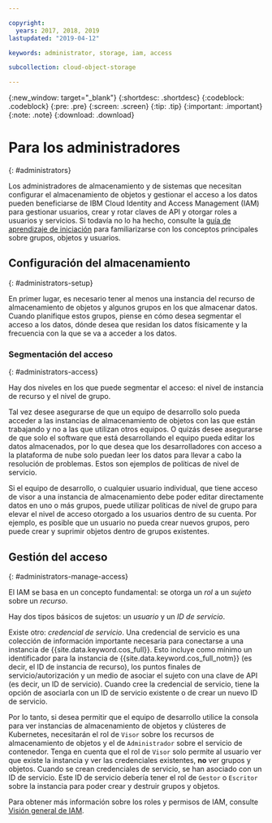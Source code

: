 ```yaml
---

copyright:
  years: 2017, 2018, 2019
lastupdated: "2019-04-12"

keywords: administrator, storage, iam, access

subcollection: cloud-object-storage

---
```

{:new_window: target="_blank"}
{:shortdesc: .shortdesc}
{:codeblock: .codeblock}
{:pre: .pre}
{:screen: .screen}
{:tip: .tip}
{:important: .important}
{:note: .note}
{:download: .download} 

# Para los administradores
{: #administrators}

Los administradores de almacenamiento y de sistemas que necesitan configurar el almacenamiento de objetos y gestionar el acceso a los datos pueden beneficiarse de IBM Cloud Identity and Access Management (IAM) para gestionar usuarios, crear y rotar claves de API y otorgar roles a usuarios y servicios. Si todavía no lo ha hecho, consulte la [guía de aprendizaje de iniciación](/docs/services/cloud-object-storage?topic=cloud-object-storage-getting-started) para familiarizarse con los conceptos principales sobre grupos, objetos y usuarios.

## Configuración del almacenamiento
{: #administrators-setup}

En primer lugar, es necesario tener al menos una instancia del recurso de almacenamiento de objetos y algunos grupos en los que almacenar datos. Cuando planifique estos grupos, piense en cómo desea segmentar el acceso a los datos, dónde desea que residan los datos físicamente y la frecuencia con la que se va a acceder a los datos.

### Segmentación del acceso
{: #administrators-access}

Hay dos niveles en los que puede segmentar el acceso: el nivel de instancia de recurso y el nivel de grupo. 

Tal vez desee asegurarse de que un equipo de desarrollo solo pueda acceder a las instancias de almacenamiento de objetos con las que están trabajando y no a las que utilizan otros equipos. O quizás desee asegurarse de que solo el software que está desarrollando el equipo pueda editar los datos almacenados, por lo que desea que los desarrolladores con acceso a la plataforma de nube solo puedan leer los datos para llevar a cabo la resolución de problemas. Estos son ejemplos de políticas de nivel de servicio.

Si el equipo de desarrollo, o cualquier usuario individual, que tiene acceso de visor a una instancia de almacenamiento debe poder editar directamente datos en uno o más grupos, puede utilizar políticas de nivel de grupo para elevar el nivel de acceso otorgado a los usuarios dentro de su cuenta. Por ejemplo, es posible que un usuario no pueda crear nuevos grupos, pero puede crear y suprimir objetos dentro de grupos existentes.

## Gestión del acceso
{: #administrators-manage-access}

El IAM se basa en un concepto fundamental: se otorga un _rol_ a un _sujeto_ sobre un _recurso_.

Hay dos tipos básicos de sujetos: un _usuario_ y un _ID de servicio_.

Existe otro: _credencial de servicio_. Una credencial de servicio es una colección de información importante necesaria para conectarse a una instancia de {{site.data.keyword.cos_full}}. Esto incluye como mínimo un identificador para la instancia de {{site.data.keyword.cos_full_notm}} (es decir, el ID de instancia de recurso), los puntos finales de servicio/autorización y un medio de asociar el sujeto con una clave de API (es decir, un ID de servicio). Cuando cree la credencial de servicio, tiene la opción de asociarla con un ID de servicio existente o de crear un nuevo ID de servicio.

Por lo tanto, si desea permitir que el equipo de desarrollo utilice la consola para ver instancias de almacenamiento de objetos y clústeres de Kubernetes, necesitarán el rol de `Visor` sobre los recursos de almacenamiento de objetos y el de `Administrador` sobre el servicio de contenedor. Tenga en cuenta que el rol de `Visor` solo permite al usuario ver que existe la instancia y ver las credenciales existentes, **no** ver grupos y objetos. Cuando se crean credenciales de servicio, se han asociado con un ID de servicio. Este ID de servicio debería tener el rol de `Gestor` o `Escritor` sobre la instancia para poder crear y destruir grupos y objetos.

Para obtener más información sobre los roles y permisos de IAM, consulte [Visión general de IAM](/docs/services/cloud-object-storage/iam?topic=cloud-object-storage-iam-overview).

